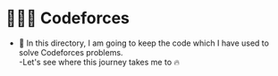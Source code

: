 # 👨🏾‍💻 Codeforces
- 📁 In this directory, I am going to keep the code which I have used to solve Codeforces problems. <br /> 
-Let's see where this journey takes me to 🔥